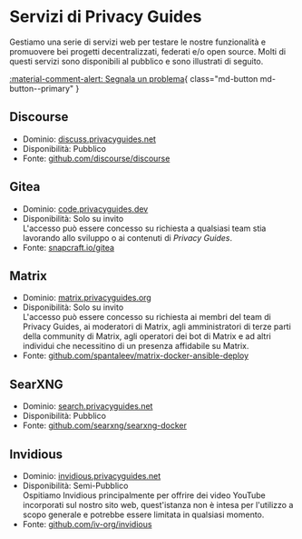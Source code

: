 # Servizi di Privacy Guides

Gestiamo una serie di servizi web per testare le nostre funzionalità e promuovere bei progetti decentralizzati, federati e/o open source. Molti di questi servizi sono disponibili al pubblico e sono illustrati di seguito.

[:material-comment-alert: Segnala un problema](https://discuss.privacyguides.net/c/services/2){ class="md-button md-button--primary" }

## Discourse

- Dominio: [discuss.privacyguides.net](https://discuss.privacyguides.net)
- Disponibilità: Pubblico
- Fonte: [github.com/discourse/discourse](https://github.com/discourse/discourse)

## Gitea

- Dominio: [code.privacyguides.dev](https://code.privacyguides.dev)
- Disponibilità: Solo su invito  
  L'accesso può essere concesso su richiesta a qualsiasi team stia lavorando allo sviluppo o ai contenuti di *Privacy Guides*.
- Fonte: [snapcraft.io/gitea](https://snapcraft.io/gitea)

## Matrix

- Dominio: [matrix.privacyguides.org](https://matrix.privacyguides.org)
- Disponibilità: Solo su invito  
  L'accesso può essere concesso su richiesta ai membri del team di Privacy Guides, ai moderatori di Matrix, agli amministratori di terze parti della community di Matrix, agli operatori dei bot di Matrix e ad altri individui che necessitino di un presenza affidabile su Matrix.
- Fonte: [github.com/spantaleev/matrix-docker-ansible-deploy](https://github.com/spantaleev/matrix-docker-ansible-deploy)

## SearXNG

- Dominio: [search.privacyguides.net](https://search.privacyguides.net)
- Disponibilità: Pubblico
- Fonte: [github.com/searxng/searxng-docker](https://github.com/searxng/searxng-docker)

## Invidious

- Dominio: [invidious.privacyguides.net](https://invidious.privacyguides.net)
- Disponibilità: Semi-Pubblico  
  Ospitiamo Invidious principalmente per offrire dei video YouTube incorporati sul nostro sito web, quest'istanza non è intesa per l'utilizzo a scopo generale e potrebbe essere limitata in qualsiasi momento.
- Fonte: [github.com/iv-org/invidious](https://github.com/iv-org/invidious)
